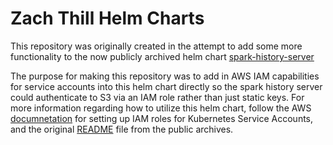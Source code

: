 # Zach Thill Helm Charts

This repository was originally created in the attempt to add some more functionality to the now publicly archived helm chart [spark-history-server](https://github.com/helm/charts/tree/master/stable/spark-history-server)

The purpose for making this repository was to add in AWS IAM capabilities for service accounts into this helm chart directly so the spark history server could authenticate to S3 via an IAM role rather than just static keys. For more information regarding how to utilize this helm chart, follow the AWS [documnetation](https://docs.aws.amazon.com/eks/latest/userguide/iam-roles-for-service-accounts.html) for setting up IAM roles for Kubernetes Service Accounts, and the original [README](https://github.com/helm/charts/blob/master/stable/spark-history-server/README.md) file from the public archives.
